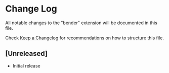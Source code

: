 # Change Log

All notable changes to the "bender" extension will be documented in this file.

Check [Keep a Changelog](http://keepachangelog.com/) for recommendations on how to structure this file.

## [Unreleased]

- Initial release